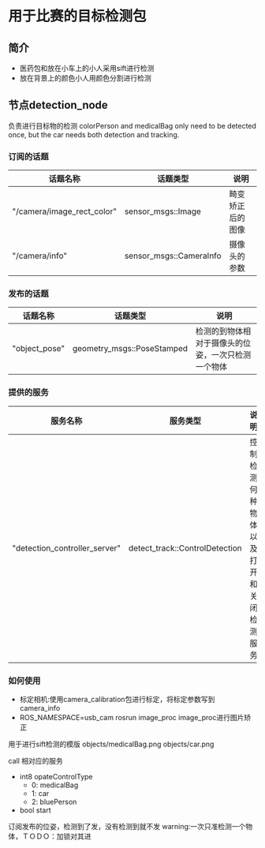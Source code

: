 用于比赛的目标检测包
====================
## 简介
- 医药包和放在小车上的小人采用sift进行检测
- 放在背景上的颜色小人用颜色分割进行检测

## 节点detection_node
负责进行目标物的检测
colorPerson and medicalBag only need to be detected once, but the car needs both detection and tracking.

### 订阅的话题

| 话题名称 | 话题类型 | 说明 |
|------------|------------|---------|
|"/camera/image_rect_color" | sensor_msgs::Image | 畸变矫正后的图像
|"/camera/info" | sensor_msgs::CameraInfo | 摄像头的参数

### 发布的话题

| 话题名称 | 话题类型 | 说明 |
|------------|------------|---------|
|"object_pose" | geometry_msgs::PoseStamped | 检测的到物体相对于摄像头的位姿，一次只检测一个物体

### 提供的服务

| 服务名称 | 服务类型 | 说明 |
|------------|------------|---------|
|"detection_controller_server" | detect_track::ControlDetection | 控制检测何种物体以及打开和关闭检测服务

### 如何使用
- 标定相机:使用camera_calibration包进行标定，将标定参数写到
camera_info
- ROS_NAMESPACE=usb_cam rosrun image_proc image_proc进行图片矫正

用于进行sift检测的模版
objects/medicalBag.png
objects/car.png

call 相对应的服务
- int8 opateControlType
    - 0: medicalBag
    - 1: car
    - 2: bluePerson
- bool start

订阅发布的位姿，检测到了发，没有检测到就不发
warning:一次只准检测一个物体，ＴＯＤＯ：加锁对其进
